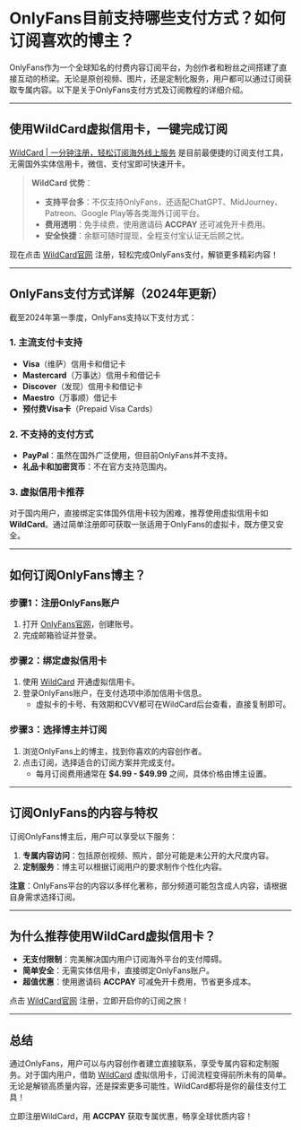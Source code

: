 # OnlyFans目前支持哪些支付方式？如何订阅喜欢的博主？

OnlyFans作为一个全球知名的付费内容订阅平台，为创作者和粉丝之间搭建了直接互动的桥梁。无论是原创视频、图片，还是定制化服务，用户都可以通过订阅获取专属内容。以下是关于OnlyFans支付方式及订阅教程的详细介绍。

---

## 使用WildCard虚拟信用卡，一键完成订阅

[WildCard | 一分钟注册，轻松订阅海外线上服务](https://bit.ly/bewildcard) 是目前最便捷的订阅支付工具，无需国外实体信用卡，微信、支付宝即可快速开卡。

> **WildCard 优势**：
> - **支持平台多**：不仅支持OnlyFans，还适配ChatGPT、MidJourney、Patreon、Google Play等各类海外订阅平台。
> - **费用透明**：免手续费，使用邀请码 **ACCPAY** 还可减免开卡费用。
> - **安全快捷**：余额可随时提现，全程支付宝认证无后顾之忧。

现在点击 [WildCard官网](https://bit.ly/bewildcard) 注册，轻松完成OnlyFans支付，解锁更多精彩内容！

---

## OnlyFans支付方式详解（2024年更新）

截至2024年第一季度，OnlyFans支持以下支付方式：

### 1. 主流支付卡支持
- **Visa**（维萨）信用卡和借记卡
- **Mastercard**（万事达）信用卡和借记卡
- **Discover**（发现）信用卡和借记卡
- **Maestro**（万事顺）借记卡
- **预付费Visa卡**（Prepaid Visa Cards）

### 2. 不支持的支付方式
- **PayPal**：虽然在国外广泛使用，但目前OnlyFans并不支持。
- **礼品卡和加密货币**：不在官方支持范围内。

### 3. 虚拟信用卡推荐
对于国内用户，直接绑定实体国外信用卡较为困难，推荐使用虚拟信用卡如 **WildCard**。通过简单注册即可获取一张适用于OnlyFans的虚拟卡，既方便又安全。

---

## 如何订阅OnlyFans博主？

### 步骤1：注册OnlyFans账户
1. 打开 [OnlyFans官网](https://onlyfans.com)，创建账号。
2. 完成邮箱验证并登录。

### 步骤2：绑定虚拟信用卡
1. 使用 [WildCard](https://bit.ly/bewildcard) 开通虚拟信用卡。
2. 登录OnlyFans账户，在支付选项中添加信用卡信息。
   - 虚拟卡的卡号、有效期和CVV都可在WildCard后台查看，直接复制即可。

### 步骤3：选择博主并订阅
1. 浏览OnlyFans上的博主，找到你喜欢的内容创作者。
2. 点击订阅，选择适合的订阅方案并完成支付。
   - 每月订阅费用通常在 **$4.99 - $49.99** 之间，具体价格由博主设置。

---

## 订阅OnlyFans的内容与特权

订阅OnlyFans博主后，用户可以享受以下服务：
1. **专属内容访问**：包括原创视频、照片，部分可能是未公开的大尺度内容。
2. **定制服务**：博主可以根据订阅用户的要求制作个性化内容。

**注意**：OnlyFans平台的内容以多样化著称，部分频道可能包含成人内容，请根据自身需求选择订阅。

---

## 为什么推荐使用WildCard虚拟信用卡？

- **无支付限制**：完美解决国内用户订阅海外平台的支付障碍。
- **简单安全**：无需实体信用卡，直接绑定OnlyFans账户。
- **超值优惠**：使用邀请码 **ACCPAY** 可减免开卡费用，节省更多成本。

点击 [WildCard官网](https://bit.ly/bewildcard) 注册，立即开启你的订阅之旅！

---

## 总结

通过OnlyFans，用户可以与内容创作者建立直接联系，享受专属内容和定制服务。对于国内用户，借助 [WildCard](https://bit.ly/bewildcard) 虚拟信用卡，订阅流程变得前所未有的简单。无论是解锁高质量内容，还是探索更多可能性，WildCard都将是你的最佳支付工具！

立即注册WildCard，用 **ACCPAY** 获取专属优惠，畅享全球优质内容！
